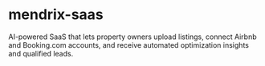 # mendrix-saas
AI-powered SaaS that lets property owners upload listings, connect Airbnb and Booking.com accounts, and receive automated optimization insights and qualified leads.
